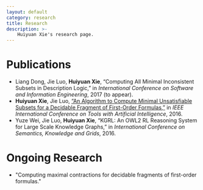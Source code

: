 ```yaml
---
layout: default
category: research
title: Research
description: >-
    Huiyuan Xie's research page.
---
```


# Publications

* Liang Dong, Jie Luo, **Huiyuan Xie**, “Computing All Minimal Inconsistent Subsets in Description Logic,” in *International Conference on Software and Information Engineering*, 2017 (to appear).
* **Huiyuan Xie**, Jie Luo, [“An Algorithm to Compute Minimal Unsatisfiable Subsets for a Decidable Fragment of First-Order Formulas,”](data/paper/ICTAI16.pdf) in *IEEE International Conference on Tools with Artificial Intelligence*, 2016.
* Yuze Wei, Jie Luo, **Huiyuan Xie**, “KGRL: An OWL2 RL Reasoning System for Large Scale Knowledge Graphs,” in *International Conference on Semantics, Knowledge and Grids*, 2016.


# Ongoing Research

* "Computing maximal contractions for decidable fragments of first-order formulas."


